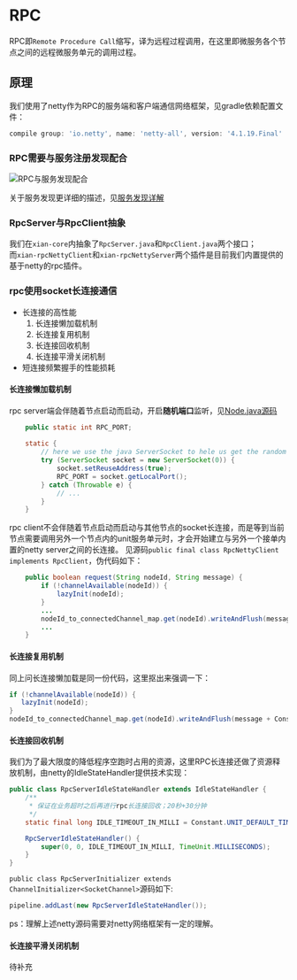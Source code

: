 # RPC
RPC即`Remote Procedure Call`缩写，译为远程过程调用，在这里即微服务各个节点之间的远程微服务单元的调用过程。

## 原理
我们使用了netty作为RPC的服务端和客户端通信网络框架，见gradle依赖配置文件：
```gradle
compile group: 'io.netty', name: 'netty-all', version: '4.1.19.Final'
```
### RPC需要与服务注册发现配合
![RPC与服务发现配合](http://processon.com/chart_image/5cd06c53e4b01941c8c89211.png?_=1557172429050)  
  
关于服务发现更详细的描述，见[服务发现详解](../service-discovery/README.md)

### RpcServer与RpcClient抽象
我们在`xian-core`内抽象了`RpcServer.java`和`RpcClient.java`两个接口；  
而`xian-rpcNettyClient`和`xian-rpcNettyServer`两个插件是目前我们内置提供的基于netty的rpc插件。

### rpc使用socket长连接通信
- 长连接的高性能
  1. 长连接懒加载机制
  2. 长连接复用机制
  3. 长连接回收机制
  4. 长连接平滑关闭机制
- 短连接频繁握手的性能损耗

#### 长连接懒加载机制
rpc server端会伴随着节点启动而启动，开启**随机端口**监听，见[Node.java源码](https://github.com/xiancloud/xian/blob/master/xian-core/src/main/java/info/xiancloud/core/distribution/Node.java)
```Node.java
    public static int RPC_PORT;
    
    static {
        // here we use the java ServerSocket to hele us get the random port.
        try (ServerSocket socket = new ServerSocket(0)) {
            socket.setReuseAddress(true);
            RPC_PORT = socket.getLocalPort();
        } catch (Throwable e) {
            // ...
        }
    }
```
rpc client不会伴随着节点启动而启动与其他节点的socket长连接，而是等到当前节点需要调用另外一个节点内的unit服务单元时，才会开始建立与另外一个接单内置的netty server之间的长连接。
见源码`public final class RpcNettyClient implements RpcClient`，伪代码如下：
```RpcNettyClient.java
    public boolean request(String nodeId, String message) {
        if (!channelAvailable(nodeId)) {
            lazyInit(nodeId);
        }
        ...
        nodeId_to_connectedChannel_map.get(nodeId).writeAndFlush(message + Constant.RPC_DELIMITER);
        ...
    }
```

#### 长连接复用机制
同上问长连接懒加载是同一份代码，这里抠出来强调一下：
```java
if (!channelAvailable(nodeId)) {
   lazyInit(nodeId);
}
nodeId_to_connectedChannel_map.get(nodeId).writeAndFlush(message + Constant.RPC_DELIMITER);
```

#### 长连接回收机制
我们为了最大限度的降低程序空跑时占用的资源，这里RPC长连接还做了资源释放机制，由netty的IdleStateHandler提供技术实现：
```java
public class RpcServerIdleStateHandler extends IdleStateHandler {
    /**
     * 保证在业务超时之后再进行rpc长连接回收；20秒+30分钟
     */
    static final long IDLE_TIMEOUT_IN_MILLI = Constant.UNIT_DEFAULT_TIME_OUT_IN_MILLI + 60 * 1000 * 30;

    RpcServerIdleStateHandler() {
        super(0, 0, IDLE_TIMEOUT_IN_MILLI, TimeUnit.MILLISECONDS);
    }
}
```
`public class RpcServerInitializer extends ChannelInitializer<SocketChannel>`源码如下:
```java
pipeline.addLast(new RpcServerIdleStateHandler());
```
ps：理解上述netty源码需要对netty网络框架有一定的理解。

#### 长连接平滑关闭机制
待补充





